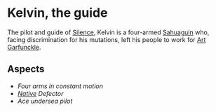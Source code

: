# Kelvin, the guide
The pilot and guide of [Silence](../Factions/Silence.md), Kelvin is a four-armed [Sahuaguin](../Races/Sahuaguin.md) who, facing discrimination for his mutations, left his people to work for [Art Garfunckle](ArtGarfunckle.md).

## Aspects
* *Four arms in constant motion*
* *[Native](../Factions/Natives.md) Defector*
* *Ace undersea pilot*